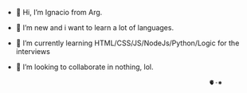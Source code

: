 - 👋 Hi, I’m Ignacio from Arg.
- 👀 I’m new and i want to learn a lot of languages.
- 🌱 I’m currently learning HTML/CSS/JS/NodeJs/Python/Logic for the interviews
- 💞️ I’m looking to collaborate in nothing, lol.

                                                            🫀-✱

<!---
DevIgna/DevIgna is a ✨ special ✨ repository because its `README.md` (this file) appears on your GitHub profile.
You can click the Preview link to take a look at your changes.
--->
